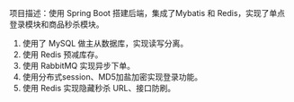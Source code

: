  项目描述：使用 Spring Boot 搭建后端，集成了Mybatis 和 Redis，实现了单点登录模块和商品秒杀模块。

1. 使用了 MySQL 做主从数据库，实现读写分离。 
2. 使用 Redis 预减库存。 
3. 使用 RabbitMQ 实现异步下单。 
4. 使用分布式session、MD5加盐加密实现登录功能。 
5. 使用 Redis 实现隐藏秒杀 URL、接口防刷。  